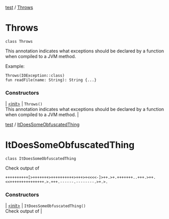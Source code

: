 <!-- File: test/-throws/index.md -->
[test](../index.md) / [Throws](./index.md)

# Throws

`class Throws`

This annotation indicates what exceptions should be declared by a function when compiled to a JVM method.

Example:

```
Throws(IOException::class)
fun readFile(name: String): String {...}
```

### Constructors

| [&lt;init&gt;](-init-.md) | `Throws()`<br>This annotation indicates what exceptions should be declared by a function when compiled to a JVM method. |

<!-- File: test/-it-does-some-obfuscated-thing/index.md -->
[test](../index.md) / [ItDoesSomeObfuscatedThing](./index.md)

# ItDoesSomeObfuscatedThing

`class ItDoesSomeObfuscatedThing`

Check output of

``` brainfuck
++++++++++[>+++++++>++++++++++>+++>+<<<<-]>++.>+.+++++++..+++.>++.<<+++++++++++++++.>.+++.------.--------.>+.>.
```

### Constructors

| [&lt;init&gt;](-init-.md) | `ItDoesSomeObfuscatedThing()`<br>Check output of |

